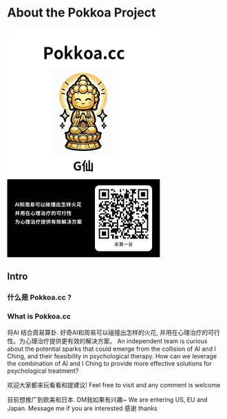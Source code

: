 # About the Pokkoa Project 
![pokkoa qrcode](https://github.com/jebberwocky/pokkoa-public/blob/gua/pokkoa-qrcode.jpg?raw=true)
## Intro
### 什么是 Pokkoa.cc ?
### What is Pokkoa.cc
将AI 结合周易算卦. 好奇AI和周易可以碰撞出怎样的火花, 并用在心理治疗的可行性。为心理治疗提供更有效的解决方案。
An independent team is curious about the potential sparks that could emerge from the collision of AI and I Ching, and their feasibility in psychological therapy. How can we leverage the combination of AI and I Ching to provide more effective solutions for psychological treatment?

欢迎大家都来玩看看和提建议!
Feel free to visit and any comment is welcome

目前想推广到欧美和日本. DM我如果有兴趣~ 
We are entering US, EU and Japan. Message me if you are interested
感谢
thanks
